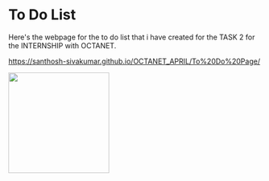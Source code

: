 # To Do List   
  

Here's the webpage for the to do list that i have created for the TASK 2 for the INTERNSHIP with OCTANET.

https://santhosh-sivakumar.github.io/OCTANET_APRIL/To%20Do%20Page/


<img src="https://i.giphy.com/DLz5I4BGyRSOlbSC3o.webp" width="200px">